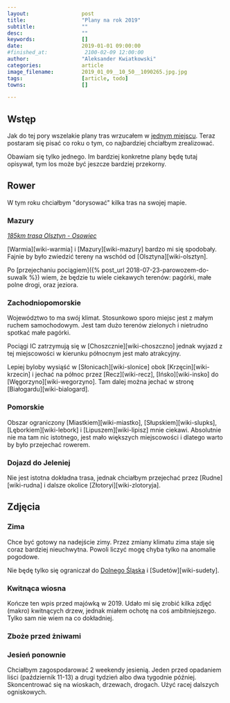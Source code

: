 ```yaml
---
layout:                 post
title:                  "Plany na rok 2019"
subtitle:               ""
desc:                   ""
keywords:               []
date:                   2019-01-01 09:00:00
#finished_at:            2100-02-09 12:00:00
author:                 "Aleksander Kwiatkowski"
categories:             article
image_filename:         2019_01_09__10_50__1090265.jpg.jpg
tags:                   [article, todo]
towns:                  []

---
```


[wiki-dolny-slask]: https://pl.wikipedia.org/wiki/Dolny_%C5%9Al%C4%85sk


## Wstęp

Jak do tej pory wszelakie plany tras wrzucałem w [jednym miejscu](/todos/).
Teraz postaram się pisać co roku o tym, co najbardziej chciałbym zrealizować.

Obawiam się tylko jednego. Im bardziej konkretne plany będę tutaj opisywał,
tym los może być jeszcze bardziej przekorny.

## Rower

W tym roku chciałbym "dorysować" kilka tras na swojej mapie.

### Mazury

*[185km trasa Olsztyn - Osowiec](http://umapa.pl/lRdnL)*

[Warmia][wiki-warmia] i [Mazury][wiki-mazury] bardzo mi się spodobały.
Fajnie by było zwiedzić tereny na wschód od [Olsztyna][wiki-olsztyn].

Po [przejechaniu pociągiem]({% post_url 2018-07-23-parowozem-do-suwalk %})
wiem, że będzie tu wiele ciekawych terenów: pagórki, małe polne drogi,
oraz jeziora.

### Zachodniopomorskie

Województwo to ma swój klimat. Stosunkowo sporo miejsc jest z małym ruchem samochodowym.
Jest tam dużo terenów zielonych i nietrudno spotkać małe pagórki.

Pociągi IC zatrzymują się w [Choszcznie][wiki-choszczno] jednak wyjazd
z tej miejscowości w kierunku północnym jest mało atrakcyjny.

Lepiej byloby wysiąść w [Słonicach][wiki-slonice] obok [Krzęcin][wiki-krzecin]
i jechać na północ przez [Recz][wiki-recz], [Ińsko][wiki-insko]
do [Węgorzyno][wiki-wegorzyno]. Tam dalej można jechać w stronę
[Białogardu][wiki-bialogard].

### Pomorskie

Obszar ograniczony [Miastkiem][wiki-miastko], [Słupskiem][wiki-slupks],
[Lęborkiem][wiki-lebork] i [Lipuszem][wiki-lipisz] mnie ciekawi.
Absolutnie nie ma tam nic istotnego, jest mało większych miejscowości
i dlatego warto by było przejechać rowerem.

### Dojazd do Jeleniej

Nie jest istotna dokładna trasa, jednak chciałbym przejechać przez
[Rudne][wiki-rudna] i dalsze okolice [Złotoryi][wiki-zlotoryja].

## Zdjęcia

### Zima

Chce być gotowy na nadejście zimy. Przez zmiany klimatu zima staje się
coraz bardziej nieuchwytna. Powoli liczyć mogę chyba tylko na anomalie
pogodowe.

Nie będę tylko się ograniczał do [Dolnego Śląska][wiki-dolny-slask]
i [Sudetów][wiki-sudety].

### Kwitnąca wiosna

Kończe ten wpis przed majówką w 2019. Udało mi się zrobić
kilka zdjęć (makro) kwitnących drzew, jednak miałem ochotę na coś ambitniejszego.
Tylko sam nie wiem na co dokładniej.

### Zboże przed żniwami

### Jesień ponownie

Chciałbym zagospodarować 2 weekendy jesienią. Jeden przed opadaniem liści
(październik 11-13) a drugi tydzień albo dwa tygodnie później.
Skoncentrować się na wioskach, drzewach, drogach. Użyć racej dalszych ogniskowych.
